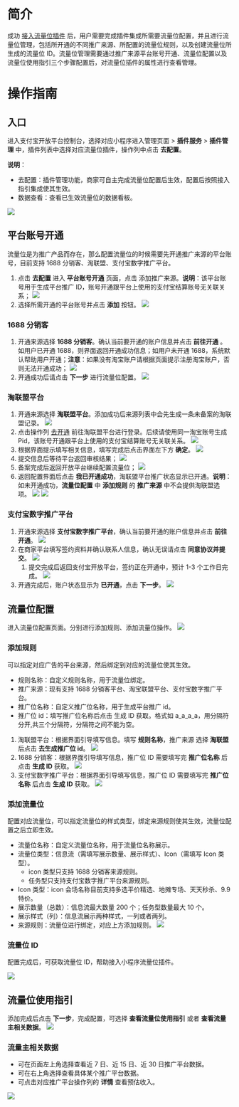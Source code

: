 # 简介
成功 [接入流量位插件](https://opendocs.alipay.com/mini/plugin/traffic) 后，用户需要完成插件集成所需要流量位配置，并且进行流量位管理，包括所开通的不同推广来源、所配置的流量位规则，以及创建流量位所生成的流量位 ID。流量位管理需要通过推广来源平台账号开通、流量位配置以及流量位使用指引三个步骤配置后，对流量位插件的属性进行查看管理。

# 操作指南

## 入口
进入支付宝开放平台控制台，选择对应小程序进入管理页面 > **插件服务** > **插件管理** 中，插件列表中选择对应流量位插件，操作列中点击 **去配置**。

**说明**：
- 去配置：插件管理功能，商家可自主完成流量位配置后生效，配置后按照接入指引集成使其生效。
- 数据查看：查看已生效流量位的数据看板。 

![](https://cdn.nlark.com/yuque/0/2022/png/179989/1653967506903-b82e3c92-aef9-40ca-b91d-3f1900bc956f.png)

## 平台账号开通
流量位是为推广产品而存在，那么配置流量位的时候需要先开通推广来源的平台账号，目前支持 1688 分销客、淘联盟、支付宝数字推广平台。

1. 点击 **去配置** 进入 **平台账号开通** 页面，点击 添加推广来源。**说明**：该平台账号用于生成平台推广 ID，账号开通跟平台上使用的支付宝结算账号无关联关系；
![](https://cdn.nlark.com/yuque/0/2022/png/179989/1648623951248-66a2893e-fc06-4c2f-a569-5fa81d10eef5.png)
1. 选择所需开通的平台账号并点击 **添加** 按钮。
![](https://cdn.nlark.com/yuque/0/2022/png/179989/1648623957480-311022bf-6071-4534-aeab-64d4640a4308.png)

### 1688 分销客

1. 开通来源选择 **1688 分销客**。确认当前要开通的账户信息并点击 **前往开通** 。如用户已开通 1688，则界面返回开通成功信息；如用户未开通 1688，系统默认帮助用户开通；**注意**：如果没有淘宝账户请根据页面提示注册淘宝账户，否则无法开通成功；
![](https://cdn.nlark.com/yuque/0/2022/png/179989/1648623962987-79683041-ca79-469c-8b24-8b4c2a985f16.png)
1. 开通成功后请点击 **下一步** 进行流量位配置。
![](https://cdn.nlark.com/yuque/0/2022/png/179989/1648623975346-2af1a876-0efc-4657-80d6-a34bb1262ddf.png)

### 淘联盟平台

1. 开通来源选择 **淘联盟平台**。添加成功后来源列表中会先生成一条未备案的淘联盟记录。
![](https://cdn.nlark.com/yuque/0/2022/png/179989/1648623980101-7696eac8-f512-434e-b7c8-42b40ac9020c.png)
1. 点击操作列 [去开通](https://pub.alimama.com/) 前往淘联盟平台进行登录。后续请使用同一淘宝账号生成 Pid，该账号开通跟平台上使用的支付宝结算账号无关联关系。
![](https://cdn.nlark.com/yuque/0/2022/png/179989/1648623987619-f8287083-3135-426a-9048-4d731f19c4bf.png)
1. 根据界面提示填写相关信息，填写完成后点击界面左下方 **确定**。
![](https://cdn.nlark.com/yuque/0/2022/png/179989/1648623993263-eb0568e0-c23e-4965-8f1f-fc42651395e3.png)
1. 提交信息后等待平台返回审核结果；
![](https://cdn.nlark.com/yuque/0/2022/png/179989/1648623997950-51eb5587-7b0f-4722-b420-41df1112b72a.png)
1. 备案完成后返回开放平台继续配置流量位；
![](https://cdn.nlark.com/yuque/0/2022/png/179989/1648624003929-d22a0ec9-5759-4395-a1ed-cde854b1bb4f.png)
1. 返回配置界面后点击 **我已开通成功**，淘联盟平台推广状态显示已开通。**说明**：如未开通成功，**流量位配置** 中 **添加规则** 的 **推广来源** 中不会提供淘联盟选项。
![](https://cdn.nlark.com/yuque/0/2022/png/179989/1648624009633-d5cf530b-b49d-4519-8328-10802279a0ca.png)
![](https://cdn.nlark.com/yuque/0/2022/png/179989/1648624016083-32f6289f-227a-4672-bcf3-ab5f2c609410.png)

### 支付宝数字推广平台

1. 开通来源选择 **支付宝数字推广平台**，确认当前要开通的账户信息并点击 **前往开通**。
![](https://cdn.nlark.com/yuque/0/2022/png/179989/1648624020066-8ccf16fa-bb0d-4635-8874-11269afe2ab0.png)
1. 在商家平台填写签约资料并确认联系人信息，确认无误请点击 **同意协议并提交**。
![](https://cdn.nlark.com/yuque/0/2022/png/179989/1648624024105-ff5b73be-376e-43e5-abfc-e24253878139.png)
   1. 提交完成后返回支付宝开放平台，签约正在开通中，预计 1-3 个工作日完成。
   ![](https://cdn.nlark.com/yuque/0/2022/png/179989/1648624028593-3e69167c-5f62-4eb2-9a70-d89d603b771d.png)
3. 开通完成后，账户状态显示为 **已开通**，点击 **下一步**。
![](https://cdn.nlark.com/yuque/0/2022/png/179989/1648624032927-fcf37651-6214-4565-bf10-c08bdc605448.png)

## 流量位配置
进入流量位配置页面。分别进行添加规则、添加流量位操作。
![](https://cdn.nlark.com/yuque/0/2022/png/179989/1648624037364-53a3feac-b269-47a2-90a4-657f5111f88c.png)

### 添加规则
可以指定对应广告的平台来源，然后绑定到对应的流量位使其生效。

- 规则名称：自定义规则名称，用于流量位绑定。
- 推广来源：现有支持 1688 分销客平台、淘宝联盟平台、支付宝数字推广平台。
- 推广位名称：自定义推广位名称，用于生成平台推广 id。
- 推广位 id：填写推广位名称后点击 生成 ID 获取。格式如 a_a_a_a，用分隔符分开,共三个分隔符，分隔符之间不能为空。


1. 淘联盟平台：根据界面引导填写信息。填写 **规则名称**，推广来源 选择 **淘联盟** 后点击 **去生成推广位 id**。
![](https://cdn.nlark.com/yuque/0/2022/png/179989/1653967762124-af6433c8-edfc-4fc0-8902-4a0218d4bf24.png)
1. 1688 分销客：根据界面引导填写信息，推广位 ID 需要填写完 **推广位名称** 后点击 **生成 ID** 获取。
![](https://cdn.nlark.com/yuque/0/2022/png/179989/1648624040638-73f5ab25-4131-49fb-9e37-17facb3328c4.png)
1. 支付宝数字推广平台：根据界面引导填写信息，推广位 ID 需要填写完 **推广位名称** 后点击 **生成 ID** 获取。
![](https://cdn.nlark.com/yuque/0/2022/png/179989/1648624044388-45e840a2-fd10-466f-aa75-9d3a5542e3f9.png)

### 添加流量位
配置对应流量位，可以指定流量位的样式类型，绑定来源规则使其生效，流量位配置之后立即生效。

- 流量位名称：自定义流量位名称，用于流量位名称展示。
- 流量位类型：信息流（需填写展示数量、展示样式）、Icon（需填写 Icon 类型）。
   - icon 类型只支持 1688 分销客来源规则。
   - 任务型只支持支付宝数字推广平台来源规则。
- Icon 类型：icon 会场名称目前支持多选平价精选、地摊专场、天天秒杀、9.9 特价。
- 展示数量（总数）：信息流最大数量 200 个；任务型数量最大 10 个。
- 展示样式（列）：信息流展示两种样式，一列或者两列。
- 来源规则：流量位进行绑定，对应上方添加规则。
![](https://cdn.nlark.com/yuque/0/2022/png/179989/1648624048856-210b3ecd-a097-4463-b6f4-40275da15c88.png)

### 流量位 ID
配置完成后，可获取流量位 ID，帮助接入小程序流量位插件。

![](https://cdn.nlark.com/yuque/0/2022/png/179989/1648624406005-e4a27b24-df9e-494e-a705-043fcf143634.png)

## 流量位使用指引
添加完成后点击 **下一步**，完成配置，可选择 **查看流量位使用指引** 或者 **查看流量主相关数据**。
![](https://cdn.nlark.com/yuque/0/2022/png/179989/1648624053157-9c5ad11d-0b41-40de-9256-7e133606514b.png)

### 流量主相关数据

- 可在页面左上角选择查看近 7 日、近 15 日、近 30 日推广平台数据。
- 可在右上角选择查看具体某个推广平台数据。
- 可点击对应推广平台操作列的 **详情** 查看预估收入。 

![](https://cdn.nlark.com/yuque/0/2022/png/179989/1653967681988-2d6eb794-aeb8-4748-bc47-a75a7ba0117d.png)
